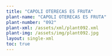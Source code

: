 ```yaml
---
title: "CAPOLI OTERECAS ES FRUTA"
plant-name: "CAPOLI OTERECAS ES FRUTA"
plant-number: "092"
plant-xml: /assets/xml/plant092.xml
plant-img: /assets/img/plant092.jpg
layout: single-xml
toc: true
---
```

